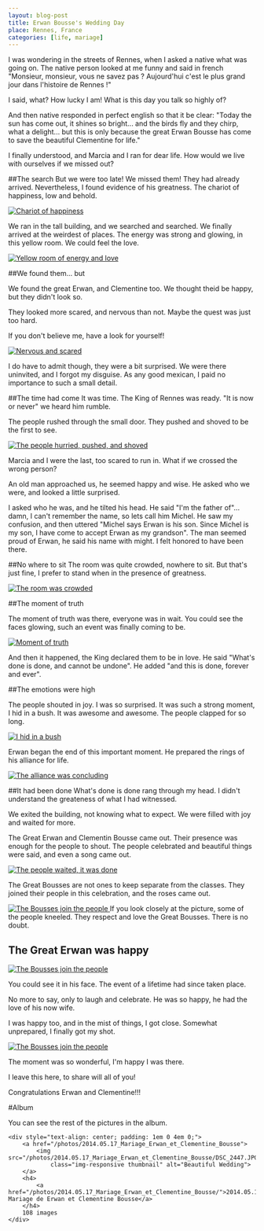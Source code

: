 ```yaml
---
layout: blog-post
title: Erwan Bousse's Wedding Day
place: Rennes, France
categories: [life, mariage]
---
```


I was wondering in the streets of Rennes, when I asked a native what was going on.
The native person looked at me funny and said in french "Monsieur, monsieur, vous ne savez pas ? Aujourd'hui c'est le plus grand jour dans l'histoire de Rennes !"

I said, what? How lucky I am! What is this day you talk so highly of?

And then native responded in perfect english so that it be clear: "Today the sun has come out, it shines so bright... and the birds fly and they chirp, what a delight... but this is only because the great Erwan Bousse has come to save the beautiful Clementine for life."

I finally understood, and Marcia and I ran for dear life. How would we live with ourselves if we missed out?

<!--more-->
##The search
But we were too late! We missed them! They had already arrived. Nevertheless, I found evidence of his greatness. The chariot of happiness, low and behold.

<a      href=/img/mariage-erwan/1_chariot_of_happiness.jpg >
<img    class="img-responsive" 
        alt="Chariot of happiness" 
        src=/img/mariage-erwan/1_chariot_of_happiness.jpg>
</a>

We ran in the tall building, and we searched and searched. We finally arrived at the weirdest of places. The energy was strong and glowing, in this yellow room. We could feel the love.


<a      href=/img/mariage-erwan/2_yellow_room_of_energy_and_love.jpg >
<img    class="img-responsive" 
        alt="Yellow room of energy and love" 
        src=/img/mariage-erwan/2_yellow_room_of_energy_and_love.jpg>
</a>

##We found them... but

We found the great Erwan, and Clementine too. We thought theid be happy, but they didn't look so.

They looked more scared, and nervous than not. Maybe the quest was just too hard.

If you don't believe me, have a look for yourself! 

<a      href=/img/mariage-erwan/3_nervous_and_scared.jpg >
<img    class="img-responsive" 
        alt="Nervous and scared" 
        src=/img/mariage-erwan/3_nervous_and_scared.jpg>
</a>

I do have to admit though, they were a bit surprised. We were there uninvited, and I forgot my disguise. As any good mexican, I paid no importance to such a small detail.

##The time had come
It was time. The King of Rennes was ready. "It is now or never" we heard him rumble.

The people rushed through the small door. They pushed and shoved to be the first to see.

<a      href=/img/mariage-erwan/4.1_people_hurried_and_pushed.jpg >
<img    class="img-responsive" 
        alt="The people hurried, pushed, and shoved" 
        src=/img/mariage-erwan/4.1_people_hurried_and_pushed.jpg>
</a>

Marcia and I were the last, too scared to run in. What if we crossed the wrong person?

An old man approached us, he seemed happy and wise. He asked who we were, and looked a little surprised.

I asked who he was, and he tilted his head. He said "I'm the father of"... damn, I can't remember the name, so lets call him Michel. He saw my confusion, and then uttered "Michel says Erwan is his son. Since Michel is my son, I have come to accept Erwan as my grandson". The man seemed proud of Erwan, he said his name with might. I felt honored to have been there.

##No where to sit
The room was quite crowded, nowhere to sit. But that's just fine, I prefer to stand when in the presence of greatness.

<a      href=/img/mariage-erwan/4.2_crowded_room.jpg >
<img    class="img-responsive" 
        alt="The room was crowded" 
        src=/img/mariage-erwan/4.2_crowded_room.jpg>
</a>

##The moment of truth

The moment of truth was there, everyone was in wait. You could see the faces glowing, such an event was finally coming to be.

<a      href=/img/mariage-erwan/5_moment_of_truth.jpg >
<img    class="img-responsive" 
        alt="Moment of truth" 
        src=/img/mariage-erwan/5_moment_of_truth.jpg>
</a>

And then it happened, the King declared them to be in love.
He said "What's done is done, and cannot be undone".
He added "and this is done, forever and ever".

##The emotions were high

The people shouted in joy. I was so surprised. It was such a strong moment, I hid in a bush.
It was awesome and awesome. The people clapped for so long.

<a      href=/img/mariage-erwan/6_I_hid_in_a_bush.jpg >
<img    class="img-responsive" 
        alt="I hid in a bush" 
        src=/img/mariage-erwan/6_I_hid_in_a_bush.jpg>
</a>

Erwan began the end of this important moment.
He prepared the rings of his alliance for life.

<a      href=/img/mariage-erwan/7_Erwan_finalized_the_alliance.jpg >
<img    class="img-responsive" 
        alt="The alliance was concluding" 
        src=/img/mariage-erwan/7_Erwan_finalized_the_alliance.jpg>
</a>

##It had been done
What's done is done rang through my head. I didn't understand the greateness of what I had witnessed.

We exited the building, not knowing what to expect. We were filled with joy and waited for more.

The Great Erwan and Clementin Bousse came out. Their presence was enough for the people to shout. The people celebrated and beautiful things were said, and even a song came out. 

<a      href=/img/mariage-erwan/8_It_was_done.jpg >
<img    class="img-responsive" 
        alt="The people waited, it was done" 
        src=/img/mariage-erwan/8_It_was_done.jpg>
</a>

The Great Bousses are not ones to keep separate from the classes.
They joined their people in this celebration, and the roses came out.

<a      href=/img/mariage-erwan/9_the_people_showered_him_with_joy.jpg >
<img    class="img-responsive" 
        alt="The Bousses join the people" 
        src=/img/mariage-erwan/9_the_people_showered_him_with_joy.jpg>
</a>
If you look closely at the picture, some of the people kneeled.
They respect and love the Great Bousses.
There is no doubt.

## The Great Erwan was happy

<a      href=/img/mariage-erwan/10_great_Erwan_was_happy.jpg >
<img    class="img-responsive" 
        alt="The Bousses join the people" 
        src=/img/mariage-erwan/10_great_Erwan_was_happy.jpg>
</a>

You could see it in his face.
The event of a lifetime had since taken place.

No more to say, only to laugh and celebrate.
He was so happy, he had the love of his now wife.

I was happy too, and in the mist of things, I got close.
Somewhat unprepared, I finally got my shot.

<a      href=/img/mariage-erwan/11_and_so_was_I.jpg >
<img    class="img-responsive" 
        alt="The Bousses join the people" 
        src=/img/mariage-erwan/11_and_so_was_I.jpg>
</a>

The moment was so wonderful, I'm happy I was there.

I leave this here, to share will all of you!

Congratulations Erwan and Clementine!!!


#Album

You can see the rest of the pictures in the album.

<div class="col-lg-6 col-md-6 col-xs-6 thumb">

<!--     <div style="width: 35em; text-align: center; padding: 1em 0 4em 0;"> -->
<!--         <a href="2014.01.16 Dad keeps torturing me with these pictures"> <img style="max-height: 20em; max-width: 20em;" -->
<!--             src="2014.01.16 Dad keeps torturing me with these pictures/thumbs/DSC_5128.JPG" -->
<!--             > -->
<!--         </a> -->

    <div style="text-align: center; padding: 1em 0 4em 0;">
        <a href="/photos/2014.05.17_Mariage_Erwan_et_Clementine_Bousse">
            <img src="/photos/2014.05.17_Mariage_Erwan_et_Clementine_Bousse/DSC_2447.JPG"
                class="img-responsive thumbnail" alt="Beautiful Wedding">
        </a>
        <h4>
            <a href="/photos/2014.05.17_Mariage_Erwan_et_Clementine_Bousse/">2014.05.17 Mariage de Erwan et Clementine Bousse</a>
        </h4>
        108 images
    </div>
</div>

